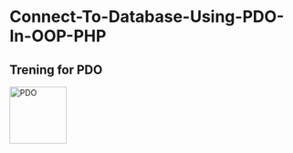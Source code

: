 # Connect-To-Database-Using-PDO-In-OOP-PHP

<h2>Trening for PDO</h2>

<img border="0" alt="PDO" src="https://codingcyber.org/wp-content/uploads/2017/12/php-pdo-1024x576.jpg?x23008" width="100" height="100">
